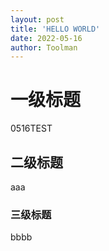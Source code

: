 ```yaml
---
layout: post
title: 'HELLO WORLD'
date: 2022-05-16
author: Toolman
---
```


# 一级标题

0516TEST

## 二级标题

aaa

### 三级标题

bbbb


